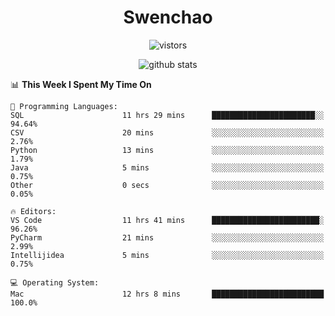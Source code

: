 <h1 align="center">Swenchao</h3>

<p align="center">
  <img src="https://visitor-badge.glitch.me/badge?page_id=Swenchao" alt="vistors" />
</p>

<p align="center">
  <img src="https://github-readme-stats.vercel.app/api?username=Swenchao&count_private=true&show_icons=true&theme=vue-dark&hide_title=true" alt="github stats" />
</p>

<!--START_SECTION:waka-->
📊 **This Week I Spent My Time On** 

```text
💬 Programming Languages: 
SQL                      11 hrs 29 mins      ███████████████████████░░   94.64% 
CSV                      20 mins             ░░░░░░░░░░░░░░░░░░░░░░░░░   2.76% 
Python                   13 mins             ░░░░░░░░░░░░░░░░░░░░░░░░░   1.79% 
Java                     5 mins              ░░░░░░░░░░░░░░░░░░░░░░░░░   0.75% 
Other                    0 secs              ░░░░░░░░░░░░░░░░░░░░░░░░░   0.05%

🔥 Editors: 
VS Code                  11 hrs 41 mins      ████████████████████████░   96.26% 
PyCharm                  21 mins             ░░░░░░░░░░░░░░░░░░░░░░░░░   2.99% 
Intellijidea             5 mins              ░░░░░░░░░░░░░░░░░░░░░░░░░   0.75%

💻 Operating System: 
Mac                      12 hrs 8 mins       █████████████████████████   100.0%

```


<!--END_SECTION:waka-->
